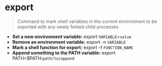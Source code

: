 # export
> Command to mark shell variables in the current environment to be exported with any newly forked child processes
- **Set a new environment variable:**
export `VARIABLE`=`value`
- **Remove an environment variable:**
export -n `VARIABLE`
- **Mark a shell function for export:**
export -f `FUNCTION_NAME`
- **Append something to the PATH variable:**
export PATH=$PATH:`path/to/append`
